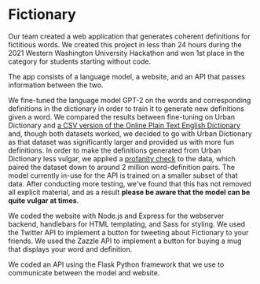 # Fictionary

Our team created a web application that generates coherent definitions for fictitious words. We created this project in less than 24 hours during the 2021 Western Washington University Hackathon and won 1st place in the category for students starting without code.

The app consists of a language model, a website, and an API that passes information between the two.

We fine-tuned the language model GPT-2 on the words and corresponding definitions in the dictionary in order to train it to generate new definitions given a word. We compared the results between fine-tuning on Urban Dictionary and [a CSV version of the Online Plain Text English Dictionary](https://www.bragitoff.com/2016/03/english-dictionary-in-csv-format/) and, though both datasets worked, we decided to go with Urban Dictionary as that dataset was significantly larger and provided us with more fun definitions. In order to make the definitions generated from Urban Dictionary less vulgar, we applied a [profanity check](https://github.com/vzhou842/profanity-check) to the data, which paired the dataset down to around 2 million word-definition pairs. The model currently in-use for the API is trained on a smaller subset of that data. After conducting more testing, we've found that this has not removed all explicit material, and as a result **please be aware that the model can be quite vulgar at times**.

We coded the website with Node.js and Express for the webserver backend, handlebars for HTML templating, and Sass for styling. We used the Twitter API to implement a button for tweeting about Fictionary to your friends. We used the Zazzle API to implement a button for buying a mug that displays your word and definition.

We coded an API using the Flask Python framework that we use to communicate between the model and website.
